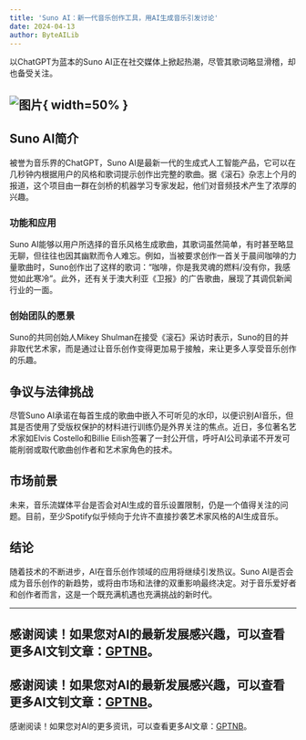 ```yaml
---
title: 'Suno AI：新一代音乐创作工具，用AI生成音乐引发讨论'
date: 2024-04-13
author: ByteAILib
---
```


以ChatGPT为蓝本的Suno AI正在社交媒体上掀起热潮，尽管其歌词略显滑稽，却也备受关注。

![图片](https://i.guim.co.uk/img/media/f637680ee2a15c0e8c120488d184b8f41ad7ddf3/0_105_4886_2933/master/4886.jpg?width=880&dpr=2&s=none){ width=50% }
---

## Suno AI简介
被誉为音乐界的ChatGPT，Suno AI是最新一代的生成式人工智能产品，它可以在几秒钟内根据用户的风格和歌词提示创作出完整的歌曲。据《滚石》杂志上个月的报道，这个项目由一群在剑桥的机器学习专家发起，他们对音频技术产生了浓厚的兴趣。

### 功能和应用
Suno AI能够以用户所选择的音乐风格生成歌曲，其歌词虽然简单，有时甚至略显无聊，但往往也因其幽默而令人难忘。例如，当被要求创作一首关于晨间咖啡的力量歌曲时，Suno创作出了这样的歌词：“咖啡，你是我灵魂的燃料/没有你，我感觉如此寒冷”。此外，还有关于澳大利亚《卫报》的广告歌曲，展现了其调侃新闻行业的一面。

### 创始团队的愿景
Suno的共同创始人Mikey Shulman在接受《滚石》采访时表示，Suno的目的并非取代艺术家，而是通过让音乐创作变得更加易于接触，来让更多人享受音乐创作的乐趣。

## 争议与法律挑战
尽管Suno AI承诺在每首生成的歌曲中嵌入不可听见的水印，以便识别AI音乐，但其是否使用了受版权保护的材料进行训练仍是外界关注的焦点。近日，多位著名艺术家如Elvis Costello和Billie Eilish签署了一封公开信，呼吁AI公司承诺不开发可能削弱或取代歌曲创作者和艺术家角色的技术。

## 市场前景
未来，音乐流媒体平台是否会对AI生成的音乐设置限制，仍是一个值得关注的问题。目前，至少Spotify似乎倾向于允许不直接抄袭艺术家风格的AI生成音乐。

## 结论
随着技术的不断进步，AI在音乐创作领域的应用将继续引发热议。Suno AI是否会成为音乐创作的新趋势，或将由市场和法律的双重影响最终决定。对于音乐爱好者和创作者而言，这是一个既充满机遇也充满挑战的新时代。

---
感谢阅读！如果您对AI的最新发展感兴趣，可以查看更多AI文钊文章：[GPTNB](https://gptnb.com)。
---
感谢阅读！如果您对AI的最新发展感兴趣，可以查看更多AI文钊文章：[GPTNB](https://gptnb.com)。
---
感谢阅读！如果您对AI的更多资讯，可以查看更多AI文章：[GPTNB](https://gptnb.com)。